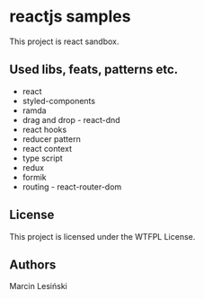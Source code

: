 # reactjs samples 

This project is react sandbox.

## Used libs, feats, patterns etc.
- react
- styled-components
- ramda
- drag and drop - react-dnd
- react hooks
- reducer pattern
- react context
- type script
- redux
- formik
- routing - react-router-dom


## License
This project is licensed under the WTFPL License. 

## Authors
Marcin Lesiński